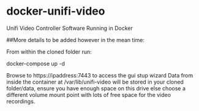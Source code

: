 # docker-unifi-video
Unifi Video Controller Software Running in Docker

##More details to be added however in the mean time:

From within the cloned folder run:

docker-compose up -d

Browse to https://ipaddress:7443 to access the gui stup wizard
Data from inside the container at /var/lib/unifi-video will be stored in your cloned folder/data, ensure you have enough space on this drive else choose a different volume mount point with lots of free space for the video recordings.
